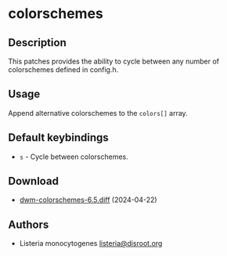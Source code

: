 colorschemes
============

Description
-----------
This patches provides the ability to cycle between any number of colorschemes
defined in config.h.

Usage
-----
Append alternative colorschemes to the `colors[]` array.

Default keybindings
--------------------
* `s` - Cycle between colorschemes.

Download
--------
* [dwm-colorschemes-6.5.diff](dwm-colorschemes-6.5.diff) (2024-04-22)

Authors
-------
* Listeria monocytogenes <listeria@disroot.org>

